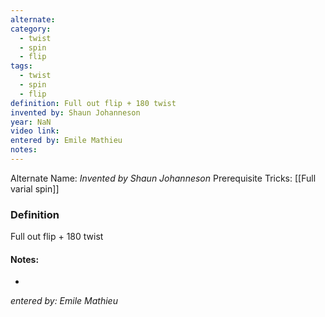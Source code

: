 ```yaml
---
alternate: 
category:
  - twist
  - spin
  - flip
tags:
  - twist
  - spin
  - flip
definition: Full out flip + 180 twist
invented by: Shaun Johanneson
year: NaN
video link: 
entered by: Emile Mathieu
notes: 
---
```

Alternate Name: 
*Invented by Shaun Johanneson*
Prerequisite Tricks: [[Full varial spin]]

### Definition
Full out flip + 180 twist


#### Notes:
- 
*entered by: Emile Mathieu*
